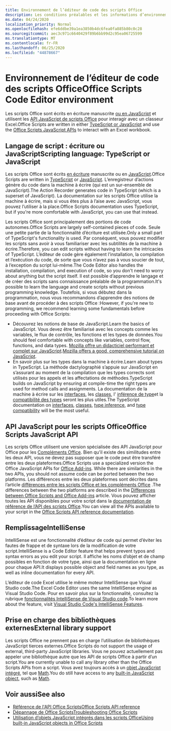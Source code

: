```yaml
---
title: Environnement de l’éditeur de code des scripts Office
description: Les conditions préalables et les informations d’environnement pour les scripts Office dans Excel sur le Web.
ms.date: 04/24/2020
localization_priority: Normal
ms.openlocfilehash: efe6ddbe39a1ea3850b4dc6fea0fa885b80c0c28
ms.sourcegitcommit: aec3c971c6640429f89b6bb99d2c95ea06725599
ms.translationtype: MT
ms.contentlocale: fr-FR
ms.lasthandoff: 06/25/2020
ms.locfileid: "44878667"
---
```

# <a name="office-scripts-code-editor-environment"></a><span data-ttu-id="82376-103">Environnement de l’éditeur de code des scripts Office</span><span class="sxs-lookup"><span data-stu-id="82376-103">Office Scripts Code Editor environment</span></span>

<span data-ttu-id="82376-104">Les scripts Office sont écrits en écriture manuscrite [ou en JavaScript](#scripting-language-typescript-or-javascript) et utilisent les [API JavaScript de scripts Office](#office-scripts-javascript-api) pour interagir avec un classeur Excel.</span><span class="sxs-lookup"><span data-stu-id="82376-104">Office Scripts are written in either [TypeScript or JavaScript](#scripting-language-typescript-or-javascript) and use the [Office Scripts JavaScript APIs](#office-scripts-javascript-api) to interact with an Excel workbook.</span></span>

## <a name="scripting-language-typescript-or-javascript"></a><span data-ttu-id="82376-105">Langage de script : écriture ou JavaScript</span><span class="sxs-lookup"><span data-stu-id="82376-105">Scripting language: TypeScript or JavaScript</span></span>

<span data-ttu-id="82376-106">Les scripts Office sont écrits [en écriture](https://www.typescriptlang.org/docs/home.html) manuscrite ou en [JavaScript](https://developer.mozilla.org/docs/Web/JavaScript).</span><span class="sxs-lookup"><span data-stu-id="82376-106">Office Scripts are written in [TypeScript](https://www.typescriptlang.org/docs/home.html) or [JavaScript](https://developer.mozilla.org/docs/Web/JavaScript).</span></span> <span data-ttu-id="82376-107">L’enregistreur d’actions génère du code dans la machine à écrire (qui est un sur-ensemble de JavaScript).</span><span class="sxs-lookup"><span data-stu-id="82376-107">The Action Recorder generates code in TypeScript (which is a superset of JavaScript).</span></span> <span data-ttu-id="82376-108">La documentation sur les scripts Office utilise la machine à écrire, mais si vous êtes plus à l’aise avec JavaScript, vous pouvez l’utiliser à la place.</span><span class="sxs-lookup"><span data-stu-id="82376-108">Office Scripts documentation uses TypeScript, but if you're more comfortable with JavaScript, you can use that instead.</span></span>

<span data-ttu-id="82376-109">Les scripts Office sont principalement des portions de code autonomes.</span><span class="sxs-lookup"><span data-stu-id="82376-109">Office Scripts are largely self-contained pieces of code.</span></span> <span data-ttu-id="82376-110">Seule une petite partie de la fonctionnalité d’écriture est utilisée.</span><span class="sxs-lookup"><span data-stu-id="82376-110">Only a small part of TypeScript's functionality is used.</span></span> <span data-ttu-id="82376-111">Par conséquent, vous pouvez modifier les scripts sans avoir à vous familiariser avec les subtilités de la machine à écrire.</span><span class="sxs-lookup"><span data-stu-id="82376-111">Therefore, you can edit scripts without having to learn the intricacies of TypeScript.</span></span> <span data-ttu-id="82376-112">L’éditeur de code gère également l’installation, la compilation et l’exécution du code, de sorte que vous n’avez pas à vous soucier de tout, à l’exception du script lui-même.</span><span class="sxs-lookup"><span data-stu-id="82376-112">The Code Editor also handles the installation, compilation, and execution of code, so you don't need to worry about anything but the script itself.</span></span> <span data-ttu-id="82376-113">Il est possible d’apprendre le langage et de créer des scripts sans connaissance préalable de la programmation.</span><span class="sxs-lookup"><span data-stu-id="82376-113">It's possible to learn the language and create scripts without previous programming knowledge.</span></span> <span data-ttu-id="82376-114">Toutefois, si vous débutez dans la programmation, nous vous recommandons d’apprendre des notions de base avant de procéder à des scripts Office :</span><span class="sxs-lookup"><span data-stu-id="82376-114">However, if you're new to programming, we recommend learning some fundamentals before proceeding with Office Scripts:</span></span>

- <span data-ttu-id="82376-115">Découvrez les notions de base de JavaScript.</span><span class="sxs-lookup"><span data-stu-id="82376-115">Learn the basics of JavaScript.</span></span> <span data-ttu-id="82376-116">Vous devez être familiarisé avec les concepts comme les variables, le flux de contrôle, les fonctions et les types de données.</span><span class="sxs-lookup"><span data-stu-id="82376-116">You should feel comfortable with concepts like variables, control flow, functions, and data types.</span></span> <span data-ttu-id="82376-117">[Mozilla offre un didacticiel performant et complet sur JavaScript](https://developer.mozilla.org/docs/Web/JavaScript/Guide/Introduction).</span><span class="sxs-lookup"><span data-stu-id="82376-117">[Mozilla offers a good, comprehensive tutorial on JavaScript](https://developer.mozilla.org/docs/Web/JavaScript/Guide/Introduction).</span></span>
- <span data-ttu-id="82376-118">En savoir plus sur les types dans la machine à écrire.</span><span class="sxs-lookup"><span data-stu-id="82376-118">Learn about types in TypeScript.</span></span> <span data-ttu-id="82376-119">La méthode dactylographié s’appuie sur JavaScript en s’assurant au moment de la compilation que les types corrects sont utilisés pour les appels et les affectations de méthodes.</span><span class="sxs-lookup"><span data-stu-id="82376-119">TypeScript builds on JavaScript by ensuring at compile-time the right types are used for method calls and assignments.</span></span> <span data-ttu-id="82376-120">La documentation de la machine à écrire sur les [interfaces](https://www.typescriptlang.org/docs/handbook/interfaces.html), les [classes](https://www.typescriptlang.org/docs/handbook/classes.html), l' [inférence de type](https://www.typescriptlang.org/docs/handbook/type-inference.html)et la [compatibilité des types](https://www.typescriptlang.org/docs/handbook/type-compatibility.html) seront les plus utiles.</span><span class="sxs-lookup"><span data-stu-id="82376-120">The TypeScript documentation on [interfaces](https://www.typescriptlang.org/docs/handbook/interfaces.html), [classes](https://www.typescriptlang.org/docs/handbook/classes.html), [type inference](https://www.typescriptlang.org/docs/handbook/type-inference.html), and [type compatibility](https://www.typescriptlang.org/docs/handbook/type-compatibility.html) will be the most useful.</span></span>

## <a name="office-scripts-javascript-api"></a><span data-ttu-id="82376-121">API JavaScript pour les scripts Office</span><span class="sxs-lookup"><span data-stu-id="82376-121">Office Scripts JavaScript API</span></span>

<span data-ttu-id="82376-122">Les scripts Office utilisent une version spécialisée des API JavaScript pour Office pour les [Compléments Office](/office/dev/add-ins/overview/index). Bien qu’il existe des similitudes entre les deux API, vous ne devez pas supposer que le code peut être transféré entre les deux plateformes.</span><span class="sxs-lookup"><span data-stu-id="82376-122">Office Scripts use a specialized version the Office JavaScript APIs for [Office Add-ins](/office/dev/add-ins/overview/index). While there are similarities in the two APIs, you should not assume code can be ported between the two platforms.</span></span> <span data-ttu-id="82376-123">Les différences entre les deux plateformes sont décrites dans l’article [différences entre les scripts Office et les compléments Office](../resources/add-ins-differences.md#apis) .</span><span class="sxs-lookup"><span data-stu-id="82376-123">The differences between the two platforms are described in the [Differences between Office Scripts and Office Add-ins](../resources/add-ins-differences.md#apis) article.</span></span> <span data-ttu-id="82376-124">Vous pouvez afficher toutes les API disponibles pour votre script dans la [documentation de référence de l’API des scripts Office](/javascript/api/office-scripts/overview).</span><span class="sxs-lookup"><span data-stu-id="82376-124">You can view all the APIs available to your script in the [Office Scripts API reference documentation](/javascript/api/office-scripts/overview).</span></span>

## <a name="intellisense"></a><span data-ttu-id="82376-125">Remplissage</span><span class="sxs-lookup"><span data-stu-id="82376-125">IntelliSense</span></span>

<span data-ttu-id="82376-126">IntelliSense est une fonctionnalité d’éditeur de code qui permet d’éviter les fautes de frappe et de syntaxe lors de la modification de votre script.</span><span class="sxs-lookup"><span data-stu-id="82376-126">IntelliSense is a Code Editor feature that helps prevent typos and syntax errors as you edit your script.</span></span> <span data-ttu-id="82376-127">Il affiche les noms d’objet et de champ possibles en fonction de votre type, ainsi que la documentation en ligne pour chaque API.</span><span class="sxs-lookup"><span data-stu-id="82376-127">It displays possible object and field names as you type, as well as inline documentation for every API.</span></span>

<span data-ttu-id="82376-128">L’éditeur de code Excel utilise le même moteur IntelliSense que Visual Studio code.</span><span class="sxs-lookup"><span data-stu-id="82376-128">The Excel Code Editor uses the same IntelliSense engine as Visual Studio Code.</span></span> <span data-ttu-id="82376-129">Pour en savoir plus sur la fonctionnalité, consultez la rubrique [fonctionnalités IntelliSense de Visual Studio code](https://code.visualstudio.com/docs/editor/intellisense#_intellisense-features).</span><span class="sxs-lookup"><span data-stu-id="82376-129">To learn more about the feature, visit [Visual Studio Code's IntelliSense Features](https://code.visualstudio.com/docs/editor/intellisense#_intellisense-features).</span></span>

## <a name="external-library-support"></a><span data-ttu-id="82376-130">Prise en charge des bibliothèques externes</span><span class="sxs-lookup"><span data-stu-id="82376-130">External library support</span></span>

<span data-ttu-id="82376-131">Les scripts Office ne prennent pas en charge l’utilisation de bibliothèques JavaScript tierces externes.</span><span class="sxs-lookup"><span data-stu-id="82376-131">Office Scripts do not support the usage of external, third-party JavaScript libraries.</span></span> <span data-ttu-id="82376-132">Vous ne pouvez actuellement pas appeler une bibliothèque autre que les API de scripts Office à partir d’un script.</span><span class="sxs-lookup"><span data-stu-id="82376-132">You are currently unable to call any library other than the Office Scripts APIs from a script.</span></span> <span data-ttu-id="82376-133">Vous avez toujours accès à un [objet JavaScript intégré](../develop/javascript-objects.md), tel que [Math](https://developer.mozilla.org/docs/Web/JavaScript/Reference/Global_Objects/Math).</span><span class="sxs-lookup"><span data-stu-id="82376-133">You do still have access to any [built-in JavaScript object](../develop/javascript-objects.md), such as [Math](https://developer.mozilla.org/docs/Web/JavaScript/Reference/Global_Objects/Math).</span></span>

## <a name="see-also"></a><span data-ttu-id="82376-134">Voir aussi</span><span class="sxs-lookup"><span data-stu-id="82376-134">See also</span></span>

- [<span data-ttu-id="82376-135">Référence de l'API Office Scripts</span><span class="sxs-lookup"><span data-stu-id="82376-135">Office Scripts API reference</span></span>](/javascript/api/office-scripts/overview)
- [<span data-ttu-id="82376-136">Dépannage de Office Scripts</span><span class="sxs-lookup"><span data-stu-id="82376-136">Troubleshooting Office Scripts</span></span>](../testing/troubleshooting.md)
- [<span data-ttu-id="82376-137">Utilisation d’objets JavaScript intégrés dans les scripts Office</span><span class="sxs-lookup"><span data-stu-id="82376-137">Using built-in JavaScript objects in Office Scripts</span></span>](../develop/javascript-objects.md)
